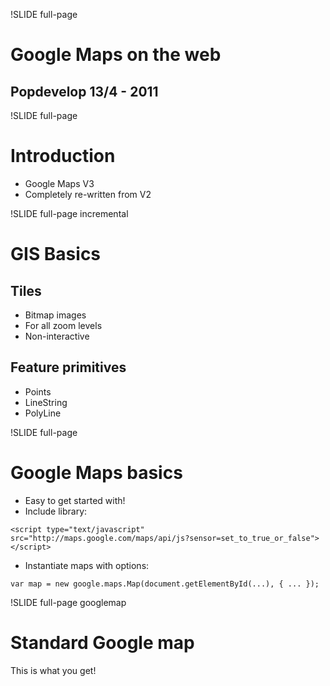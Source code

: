 !SLIDE full-page
# Google Maps on the web #
## Popdevelop 13/4 - 2011 ##

!SLIDE full-page
# Introduction #
* Google Maps V3
* Completely re-written from V2


!SLIDE full-page incremental
# GIS Basics
## Tiles ##
  - Bitmap images
  - For all zoom levels
  - Non-interactive

## Feature primitives ##
  - Points
  - LineString
  - PolyLine

!SLIDE full-page
# Google Maps basics #
* Easy to get started with!
* Include library:

`<script type="text/javascript" src="http://maps.google.com/maps/api/js?sensor=set_to_true_or_false"></script>`

* Instantiate maps with options:

`var map = new google.maps.Map(document.getElementById(...), { ... });`

!SLIDE full-page googlemap
# Standard Google map #
This is what you get!
<div id="gmaps"><div id="canvas"></div></div>
<script>
  var latlng = new google.maps.LatLng(-34.397, 150.644);
  var myOptions = {
    zoom: 8,
    center: latlng,
    mapTypeId: google.maps.MapTypeId.ROADMAP
  };
  var map = new google.maps.Map(document.getElementById("canvas"), myOptions);
  google.maps.event.trigger(map, 'resize');
  $('.googlemap').bind("showoff:show", function() {
    google.maps.event.trigger(map, 'resize');
    map.setCenter(latlng);
  });
</script>

